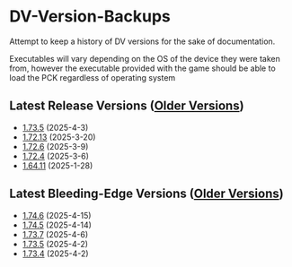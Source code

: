 # DV-Version-Backups
Attempt to keep a history of DV versions for the sake of documentation.

Executables will vary depending on the OS of the device they were taken from, however the executable provided with the game should be able to load the PCK regardless of operating system

## Latest Release Versions ([Older Versions](https://github.com/rwqfsfasxc100/DV-Version-Backups/blob/main/Stable%20Releases.md))
* [1.73.5](https://github.com/rwqfsfasxc100/DV-Version-Backups/releases/tag/Release-1.73.5) (2025-4-3)
* [1.72.13](https://github.com/rwqfsfasxc100/DV-Version-Backups/releases/tag/Release-1.72.13) (2025-3-20)
* [1.72.6](https://github.com/rwqfsfasxc100/DV-Version-Backups/releases/tag/untagged-c6f0d25770d421584899) (2025-3-9)
* [1.72.4](https://github.com/rwqfsfasxc100/DV-Version-Backups/releases/tag/untagged-6aa3eb6e00ccd74bf77a) (2025-3-6)
* [1.64.11](https://github.com/rwqfsfasxc100/DV-Version-Backups/releases/tag/Release-1.64.11) (2025-1-28)

## Latest Bleeding-Edge Versions ([Older Versions](https://github.com/rwqfsfasxc100/DV-Version-Backups/blob/main/Bleeding%20Edge%20Releases.md))
* [1.74.6](https://github.com/rwqfsfasxc100/DV-Version-Backups/releases/tag/Bleeding-Edge-1.74.6) (2025-4-15)
* [1.74.5](https://github.com/rwqfsfasxc100/DV-Version-Backups/releases/tag/Bleeding-Edge-1.74.5) (2025-4-14)
* [1.73.7](https://github.com/rwqfsfasxc100/DV-Version-Backups/releases/tag/Bleeding-Edge-1.73.7) (2025-4-6)
* [1.73.5](https://github.com/rwqfsfasxc100/DV-Version-Backups/releases/tag/Bleeding-Edge-1.73.5) (2025-4-2)
* [1.73.4](https://github.com/rwqfsfasxc100/DV-Version-Backups/releases/tag/Bleeding-Edge-1.73.4) (2025-4-2)
